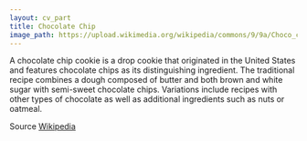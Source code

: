 ```yaml
---
layout: cv_part
title: Chocolate Chip
image_path: https://upload.wikimedia.org/wikipedia/commons/9/9a/Choco_chip_cookie.jpg
---
```


A chocolate chip cookie is a drop cookie that originated in the United States and features chocolate chips as its distinguishing ingredient. The traditional recipe combines a dough composed of butter and both brown and white sugar with semi-sweet chocolate chips. Variations include recipes with other types of chocolate as well as additional ingredients such as nuts or oatmeal.

Source [Wikipedia](https://en.wikipedia.org/wiki/Chocolate_chip_cookie)